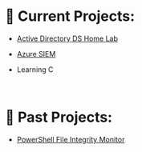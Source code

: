 <h1>🚀 Current Projects:</h1>
  
  - [Active Directory DS Home Lab](https://monkeytype.com/)
  
  - [Azure SIEM](https://monkeytype.com/)
  
  - Learning C

<br>
<h1>📅 Past Projects:</h1>

- [PowerShell File Integrity Monitor](https://monkeytype.com/)

